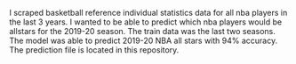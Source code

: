 I scraped basketball reference individual statistics data for all nba players in the last 3 years.  I wanted to be able to predict which nba players would be allstars for the 2019-20 season.  The train data was the last two seasons.  The model was able to predict 2019-20 NBA all stars with 94% accuracy.  The prediction file is located in this repository.
